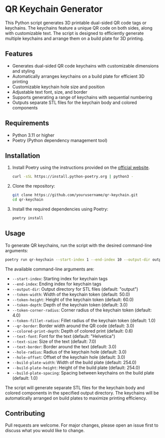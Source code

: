 # QR Keychain Generator

This Python script generates 3D printable dual-sided QR code tags or keychains. The keychains feature a unique QR code
on both sides, along with customizable text. The script is designed to efficiently generate multiple keychains and
arrange them on a build plate for 3D printing.

## Features

- Generates dual-sided QR code keychains with customizable dimensions and styling
- Automatically arranges keychains on a build plate for efficient 3D printing
- Customizable keychain hole size and position
- Adjustable text font, size, and border
- Supports generating a range of keychains with sequential numbering
- Outputs separate STL files for the keychain body and colored components

## Requirements

- Python 3.11 or higher
- Poetry (Python dependency management tool)

## Installation

1. Install Poetry using the instructions provided on the [official website](https://python-poetry.org/docs/).

    ```bash
    curl -sSL https://install.python-poetry.org | python3 -
    ```

2. Clone the repository:

    ```bash
    git clone https://github.com/yourusername/qr-keychain.git
    cd qr-keychain
    ```

3. Install the required dependencies using Poetry:

   ```bash
   poetry install
   ```

## Usage

To generate QR keychains, run the script with the desired command-line arguments:

```bash
poetry run qr-keychain --start-index 1 --end-index 10 --output-dir output
```

The available command-line arguments are:

- `--start-index`: Starting index for keychain tags
- `--end-index`: Ending index for keychain tags
- `--output-dir`: Output directory for STL files (default: "output")
- `--token-width`: Width of the keychain token (default: 50.0)
- `--token-height`: Height of the keychain token (default: 60.0)
- `--token-depth`: Depth of the keychain token (default: 3.0)
- `--token-corner-radius`: Corner radius of the keychain token (default: 4.0)
- `--token-fillet-radius`: Fillet radius of the keychain token (default: 1.0)
- `--qr-border`: Border width around the QR code (default: 3.0)
- `--colored-print-depth`: Depth of colored print (default: 0.6)
- `--text-font`: Font for the text (default: "Helvetica")
- `--text-size`: Size of the text (default: 7.0)
- `--text-border`: Border around the text (default: 3.0)
- `--hole-radius`: Radius of the keychain hole (default: 3.0)
- `--hole-offset`: Offset of the keychain hole (default: 3.0)
- `--build-plate-width`: Width of the build plate (default: 254.0)
- `--build-plate-height`: Height of the build plate (default: 254.0)
- `--build-plate-spacing`: Spacing between keychains on the build plate (default: 1.0)

The script will generate separate STL files for the keychain body and colored components in the specified output
directory. The keychains will be automatically arranged on build plates to maximize printing efficiency.

## Contributing

Pull requests are welcome. For major changes, please open an issue first to discuss what you would like to change.